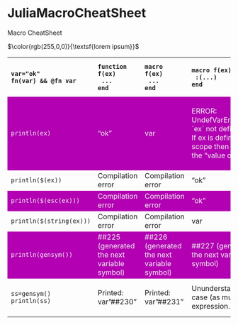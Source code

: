 # JuliaMacroCheatSheet
Macro CheatSheet

$\color{rgb(255,0,0)}{\textsf{lorem ipsum}}$

<style>
tr:nth-child(even) {
  background-color: #b200b2!important;
  color: #f4f4f4!important;
}
</style>


<table>
  <tr align="left"> <!-- HEADER -->
    <th><code>var="ok"
fn(var) && @fn var</code></th>
    <th><code>function f(ex)
 ...
end</code></th>
    <!-- <th><code>function f(ex)
 quote
  ...
 end
end</code></th> -->
    <th><code>macro f(ex)
 ...
end</code></th>
	<th><code>macro f(ex)
 :(...)
end</code></th>
<th><code>macro f(ex)
 quote
  ...
 end
end</code></th>
  </tr>

  
  <tr align="left"> <!-- ROW 1 -->
    <td><code>println(ex)</code></td>
    <td>“ok”</td>
    <!-- <td>quote<br>
 #= ~/macro.jl:41 =#<br>
 println(ex)<br>
end</td> -->
    <td>var</td>
    <td>ERROR: UndefVarError: `ex` not defined<br>
If ex is defined in scope then we get the “value of ex”</td>
    <td>ERROR: UndefVarError: `ex` not defined<br>
If ex is defined in scope then we get the “value of ex”</td>
  </tr>


  <tr align="left"><!-- ROW 2 -->
    <td><code>println($(ex))</code></td>
    <td>Compilation error</td>
    <!-- <td>quote<br>
 #= ~/macro.jl.jl:16 =#<br>
 println("ok")<br>
end</td> -->
    <td>Compilation error</td>
    <td>“ok”</td>
    <td>“ok”</td>
  </tr>


  <tr align="left"><!-- ROW 3 -->
    <td><code>println($(esc(ex)))</code></td>
    <td>Compilation error</td>
    <!-- <td>quote<br>
 #= ~/macro.jl.jl:21 =#<br>
 println($(Expr(:escape, "ok")))<br>
end</td> -->
    <td>Compilation error</td>
    <td>“ok”</td>
    <td>“ok”</td>
  </tr>


  <tr align="left"><!-- ROW 4 -->
    <td><code>println($(string(ex)))</code></td>
    <td>Compilation error</td>
    <!-- <td>quote<br>
 #= ~/macro.jl.jl:31 =#<br>
 ss = gensym()<br>
 #= ~/macro.jl.jl:32 =#<br>
 println(ss)<br>
end</td> -->
    <td>Compilation error</td>
    <td>var</td>
    <td>var</td>
  </tr>


  <tr align="left"><!-- ROW 5 -->
    <td><code>println(gensym())</code></td>
    <td>##225 (generated the next variable symbol)</td>
    <!-- <td>quote<br>
 #= ~/macro.jl.jl:26 =#<br>
 println(gensym())<br>
end</td> -->
    <td>##226 (generated the next variable symbol)</td>
    <td>##227 (generated the next variable symbol)</td>
    <td>##228 (generated the next variable symbol)</td>
  </tr>


  <tr align="left"><!-- ROW 6 -->
    <td><code>ss=gensym()
println(ss)</code></td>
    <td>Printed: var”##230”</td>
    <!-- <td>quote<br>
 #= ~/macro.jl.jl:31 =#<br>
 ss = gensym()<br>
 #= ~/macro.jl.jl:32 =#<br>
 println(ss)<br>
end</td> -->
    <td>Printed: var”##231”</td>
    <td>Ununderstandable case (as multiline expression…) </td>
    <td>Printed: var”##232”<br>
Created: var"#138#ss"</td>
  </tr>
</table>













